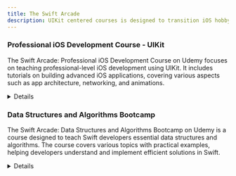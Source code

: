 ```yaml
---
title: The Swift Arcade 
description: UIKit centered courses is designed to transition iOS hobbyists into professional iOS developers.
---
```


### Professional iOS Development Course - UIKit

The Swift Arcade: Professional iOS Development Course on Udemy focuses on teaching professional-level iOS development using UIKit. It includes tutorials on building advanced iOS applications, covering various aspects such as app architecture, networking, and animations.

<details>
**URL:** [The Swift Arcade: Professional iOS Development Course](https://www.udemy.com/course/the-swift-arcade-professional-ios-development-course-uikit/)

**Authors:** `Swift Arcade Team`

**Complexity Levels:**
   - **Beginner:** 10%
   - **Intermediate:** 50%
   - **Advanced:** 40%

**Frequency of Posting:** Course updates and new content are added periodically.

**Types of Content:**
   - **Lectures:** 70% (Video lectures and tutorials)
   - **Exercises:** 20% (Hands-on coding exercises)
   - **Quizzes:** 10% (Assessments to reinforce learning)

**Additional Features:**
   - **Certificates:** Certificate of completion available.
   - **Community Support:** Access to course Q&A and community forums.
</details>

<LinkCard title="Visit The Swift Arcade Professional Course on Udemy" href="https://www.udemy.com/course/the-swift-arcade-professional-ios-development-course-uikit/" />

### Data Structures and Algorithms Bootcamp

The Swift Arcade: Data Structures and Algorithms Bootcamp on Udemy is a course designed to teach Swift developers essential data structures and algorithms. The course covers various topics with practical examples, helping developers understand and implement efficient solutions in Swift.

<details>
**URL:** [The Swift Arcade: Data Structures and Algorithms Bootcamp](https://www.udemy.com/course/the-swift-arcade-data-structures-and-algorithms-bootcamp/)

**Authors:** `Swift Arcade Team`

**Complexity Levels:**
   - **Beginner:** 20%
   - **Intermediate:** 50%
   - **Advanced:** 30%

**Frequency of Posting:** Course updates and new content are added periodically.

**Types of Content:**
   - **Lectures:** 70% (Video lectures and tutorials)
   - **Exercises:** 20% (Hands-on coding exercises)
   - **Quizzes:** 10% (Assessments to reinforce learning)

**Additional Features:**
   - **Certificates:** Certificate of completion available.
   - **Community Support:** Access to course Q&A and community forums.
</details>

<LinkCard title="Visit The Swift Arcade Bootcamp on Udemy" href="https://www.udemy.com/course/the-swift-arcade-data-structures-and-algorithms-bootcamp/" />
